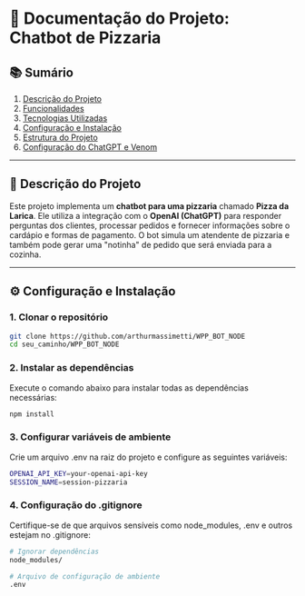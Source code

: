 # 📄 Documentação do Projeto: Chatbot de Pizzaria

## 📚 Sumário
1. [Descrição do Projeto](https://github.com/arthurmassimetti/WPP_BOT_NODE/blob/main/Docs/Descricao.md)
2. [Funcionalidades](https://github.com/arthurmassimetti/WPP_BOT_NODE/blob/main/Docs/Funcionalidades.md)
3. [Tecnologias Utilizadas](https://github.com/arthurmassimetti/WPP_BOT_NODE/blob/main/Docs/Tecnologias.md)
5. [Configuração e Instalação](https://github.com/arthurmassimetti/WPP_BOT_NODE/blob/main/Docs/ConfigEInstall.md)
6. [Estrutura do Projeto](https://github.com/arthurmassimetti/WPP_BOT_NODE/blob/main/Docs/EstruturaProjeto.md)
7. [Configuração do ChatGPT e Venom](https://github.com/arthurmassimetti/WPP_BOT_NODE/blob/main/Docs/ConfigDoChatEVenom.md)


---

## 📝 Descrição do Projeto
Este projeto implementa um **chatbot para uma pizzaria** chamado **Pizza da Larica**. Ele utiliza a integração com o **OpenAI (ChatGPT)** para responder perguntas dos clientes, processar pedidos e fornecer informações sobre o cardápio e formas de pagamento. O bot simula um atendente de pizzaria e também pode gerar uma "notinha" de pedido que será enviada para a cozinha.


---



## ⚙️ Configuração e Instalação

### 1. Clonar o repositório

```bash
git clone https://github.com/arthurmassimetti/WPP_BOT_NODE
cd seu_caminho/WPP_BOT_NODE
```

### 2. Instalar as dependências

Execute o comando abaixo para instalar todas as dependências necessárias:
```bash
npm install
```

### 3. Configurar variáveis de ambiente

Crie um arquivo .env na raiz do projeto e configure as seguintes variáveis:

```bash
OPENAI_API_KEY=your-openai-api-key
SESSION_NAME=session-pizzaria
```

### 4. Configuração do .gitignore

Certifique-se de que arquivos sensíveis como node_modules, .env e outros estejam no .gitignore:

```bash
# Ignorar dependências
node_modules/

# Arquivo de configuração de ambiente
.env
```
